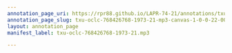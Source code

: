```yaml
---
annotation_page_uri: https://rpr88.github.io/LAPR-74-21/annotations/txu-oclc-768426768-1973-21-mp3-canvas-1-0-0-22-00.json
annotation_page_slug: txu-oclc-768426768-1973-21-mp3-canvas-1-0-0-22-00
layout: annotation_page
manifest_label: txu-oclc-768426768-1973-21.mp3

---
```


